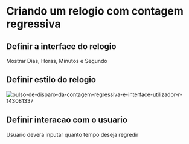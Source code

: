 <h1>Criando um relogio com contagem regressiva</h1>

## Definir a interface do relogio
<p>Mostrar Dias, Horas, Minutos e Segundo</p> 

## Definir estilo do relogio
<p> </p>

![pulso-de-disparo-da-contagem-regressiva-e-interface-utilizador-r-143081337](https://user-images.githubusercontent.com/115429488/222620923-06fdcdc8-a9f5-4c26-acbc-d1228f826048.png)

## Definir interacao com o usuario

   <p>Usuario devera inputar quanto tempo deseja regredir</p>